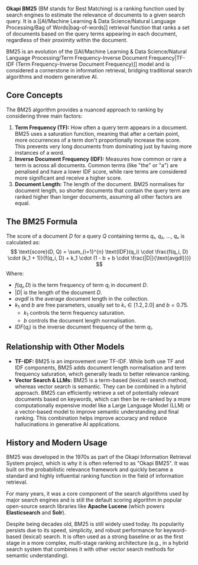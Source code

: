 **Okapi BM25** (BM stands for Best Matching) is a ranking function used by search engines to estimate the relevance of documents to a given search query. It is a [[AI/Machine Learning & Data Science/Natural Language Processing/Bag of Words|bag-of-words]] retrieval function that ranks a set of documents based on the query terms appearing in each document, regardless of their proximity within the document.

BM25 is an evolution of the [[AI/Machine Learning & Data Science/Natural Language Processing/Term Frequency-Inverse Document Frequency|TF-IDF (Term Frequency-Inverse Document Frequency)]] model and is considered a cornerstone in information retrieval, bridging traditional search algorithms and modern generative AI.
## Core Concepts
The BM25 algorithm provides a nuanced approach to ranking by considering three main factors:
1.  **Term Frequency (TF):** How often a query term appears in a document. BM25 uses a saturation function, meaning that after a certain point, more occurrences of a term don't proportionally increase the score. This prevents very long documents from dominating just by having more instances of a word.
2.  **Inverse Document Frequency (IDF):** Measures how common or rare a term is across all documents. Common terms (like "the" or "a") are penalised and have a lower IDF score, while rare terms are considered more significant and receive a higher score.
3.  **Document Length:** The length of the document. BM25 normalises for document length, so shorter documents that contain the query term are ranked higher than longer documents, assuming all other factors are equal.
## The BM25 Formula
The score of a document *D* for a query *Q* containing terms *q₁, q₂, ..., qₙ* is calculated as:
$$
\text{score}(D, Q) = \sum_{i=1}^{n} \text{IDF}(q_i) \cdot \frac{f(q_i, D) \cdot (k_1 + 1)}{f(q_i, D) + k_1 \cdot (1 - b + b \cdot \frac{|D|}{\text{avgdl}})}
$$
Where:
-   $f(q_i, D)$ is the term frequency of term $q_i$ in document $D$.
-   $|D|$ is the length of the document $D$.
-   $avgdl$ is the average document length in the collection.
-   $k_1$ and $b$ are free parameters, usually set to $k₁ ∈ [1.2, 2.0]$ and $b = 0.75$.
    -   $k_1$ controls the term frequency saturation.
    -   $b$ controls the document length normalisation.
-   $IDF(q_i)$ is the inverse document frequency of the term $q_i$.
## Relationship with Other Models
-   **TF-IDF:** BM25 is an improvement over TF-IDF. While both use TF and IDF components, BM25 adds document length normalisation and term frequency saturation, which generally leads to better relevance ranking.
-   **Vector Search & LLMs:** BM25 is a term-based (lexical) search method, whereas vector search is semantic. They can be combined in a hybrid approach. BM25 can efficiently retrieve a set of potentially relevant documents based on keywords, which can then be re-ranked by a more computationally expensive model like a Large Language Model (LLM) or a vector-based model to improve semantic understanding and final ranking. This combination helps improve accuracy and reduce hallucinations in generative AI applications.
## History and Modern Usage
BM25 was developed in the 1970s as part of the Okapi Information Retrieval System project, which is why it is often referred to as "Okapi BM25". It was built on the probabilistic relevance framework and quickly became a standard and highly influential ranking function in the field of information retrieval.

For many years, it was a core component of the search algorithms used by major search engines and is still the default scoring algorithm in popular open-source search libraries like **Apache Lucene** (which powers **Elasticsearch** and **Solr**).

Despite being decades old, BM25 is still widely used today. Its popularity persists due to its speed, simplicity, and robust performance for keyword-based (lexical) search. It is often used as a strong baseline or as the first stage in a more complex, multi-stage ranking architecture (e.g., in a hybrid search system that combines it with other vector search methods for semantic understanding).


